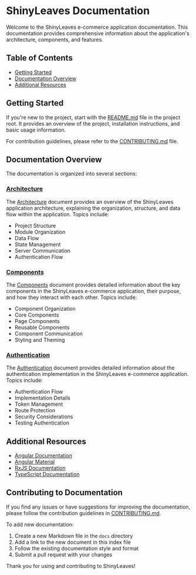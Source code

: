 # ShinyLeaves Documentation

Welcome to the ShinyLeaves e-commerce application documentation. This documentation provides comprehensive information about the application's architecture, components, and features.

## Table of Contents

- [Getting Started](#getting-started)
- [Documentation Overview](#documentation-overview)
- [Additional Resources](#additional-resources)

## Getting Started

If you're new to the project, start with the [README.md](../README.md) file in the project root. It provides an overview of the project, installation instructions, and basic usage information.

For contribution guidelines, please refer to the [CONTRIBUTING.md](../CONTRIBUTING.md) file.

## Documentation Overview

The documentation is organized into several sections:

### [Architecture](./architecture.md)

The [Architecture](./architecture.md) document provides an overview of the ShinyLeaves application architecture, explaining the organization, structure, and data flow within the application. Topics include:

- Project Structure
- Module Organization
- Data Flow
- State Management
- Server Communication
- Authentication Flow

### [Components](./components.md)

The [Components](./components.md) document provides detailed information about the key components in the ShinyLeaves e-commerce application, their purpose, and how they interact with each other. Topics include:

- Component Organization
- Core Components
- Page Components
- Reusable Components
- Component Communication
- Styling and Theming

### [Authentication](./authentication.md)

The [Authentication](./authentication.md) document provides detailed information about the authentication implementation in the ShinyLeaves e-commerce application. Topics include:

- Authentication Flow
- Implementation Details
- Token Management
- Route Protection
- Security Considerations
- Testing Authentication

## Additional Resources

- [Angular Documentation](https://angular.dev/)
- [Angular Material](https://material.angular.io/)
- [RxJS Documentation](https://rxjs.dev/)
- [TypeScript Documentation](https://www.typescriptlang.org/docs/)

## Contributing to Documentation

If you find any issues or have suggestions for improving the documentation, please follow the contribution guidelines in [CONTRIBUTING.md](../CONTRIBUTING.md).

To add new documentation:

1. Create a new Markdown file in the `docs` directory
2. Add a link to the new document in this index file
3. Follow the existing documentation style and format
4. Submit a pull request with your changes

Thank you for using and contributing to ShinyLeaves!
